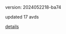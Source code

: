version: 2024052218-ba74

updated 17 avds

[details](https://github.com/0x74f917491bfa7ebfa379/ali_avd_db/blob/master/change_log/2024/05/22/18/ba74.txt)